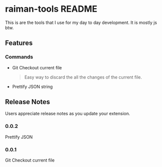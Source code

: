 # raiman-tools README

This is are the tools that I use for my day to day development. It is mostly js btw.

## Features

### Commands
* Git Checkout current file
  > Easy way to discard the all the changes of the current file.
* Prettify JSON string

<!-- \!\[feature X\]\(images/feature-x.png\) -->

## Release Notes

Users appreciate release notes as you update your extension.

### 0.0.2
Prettify JSON

### 0.0.1
Git Checkout current file
